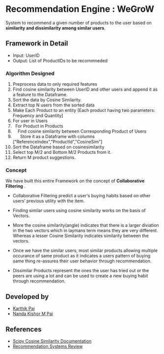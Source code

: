# Recommendation Engine : WeGroW

System to recommend a given number of products to the user based on <b>similarity and dissimilarity among similar users</b>.


## Framework in Detail

- Input: UserID
- Output: List of ProductIDs to be recommneded

### Algorithm Designed
1. Preprocess data to only required features
2. Find cosine similarity between UserID and other users and append it as a feature to the Dataframe.
3. Sort the data by Cosine Similarity.
4. Extract top N users from the sorted data
5. Make Each Product to an entity [Each product having two parameters: Frequency and Quantity]
6. For user in Users
7. &nbsp;&nbsp;For Product in Products
8. &nbsp;&nbsp;&nbsp;&nbsp;Find cosine similarity between Corresponding Product of Users
9. &nbsp;&nbsp;&nbsp;&nbsp;&nbsp;&nbsp;Store it as a Dataframe with columns ["ReferenceIndex","ProductId","CosineSim"]
10. Sort the Dataframe based on cosinesimilarity
11. Select top M/2 and Bottom M/2 Products from it.
12. Return M product suggestions.

### Concept

We have built this entire Framework on the concept of <b>Collaborative Filtering </b>.

* Collaborative Filtering predict a user's buying habits based on other users’ previous utility with the item.

* Finding similar users using cosine similarity works on the basis of Vectors.
* More the cosine similarity(angle) indicates that there is a larger diviation in the two vectors which in laymans term means they are very different. Whereas a lesser Cosine Similarity indicates similarity between the vectors.<br>
* Once we have the similar users, most similar products allowing multiple occurance of same product as it indicates a users pattern of buying same thing re-assures their user behavior through recommendation.<br>
* Dissimilar Products represent the ones the user has tried out or the peers are using a lot and can be used to create a new buying habit through recommendation.


## Developed by
* [Karthik Pai](https://github.com/kptriescoding)
* [Nanda Kishor M Pai](https://github.com/nandakishormpai)

## References

* [Scipy Cosine Similarity Documentation](https://docs.scipy.org/doc/scipy/reference/generated/scipy.spatial.distance.cosine.html)
* [Recommendation Systems Review](https://towardsdatascience.com/recommendation-systems-a-review-d4592b6caf4b)


